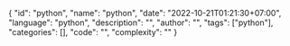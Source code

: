 {
"id": "python",
"name": "python",
"date": "2022-10-21T01:21:30+07:00",
"language": "python",
"description": "",
"author": "",
"tags": ["python"],
"categories": [],
"code": "",
"complexity": ""
}

